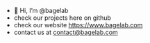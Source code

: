 - 👋 Hi, I’m @bagelab
- check our projects here on github
- check our website https://www.bagelab.com
- contact us at contact@bagelab.com
